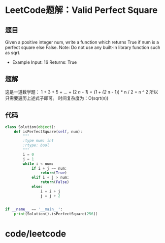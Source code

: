 # LeetCode题解：Valid Perfect Square

## 题目

Given a positive integer num, write a function which returns True if num is a perfect square else False. Note: Do not use any built-in library function such as sqrt.

- Example Input: 16 Returns: True

## 题解

这是一道数学题： 1 + 3 + 5 + ... + (2 _n - 1) = (1 + (2_ n - 1)) * n / 2 = n ^ 2 所以只需要遍历上述式子即可。 时间复杂度为：O(sqrt(n))

## 代码

```python
class Solution(object):
    def isPerfectSquare(self, num):
        """
        :type num: int
        :rtype: bool
        """
        i = 0
        j = 1
        while i < num:
            if i + j == num:
                return(True)
            elif i + j > num:
                return(False)
            else:
                i = i + j
                j = j + 2


if __name__ == '__main__':
    print(Solution().isPerfectSquare(256))
```

# code/leetcode
